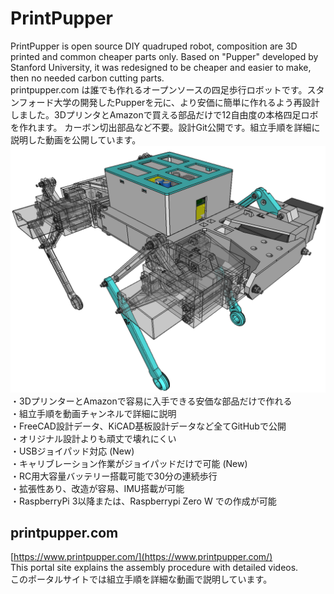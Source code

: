 # PrintPupper  
PrintPupper is open source DIY quadruped robot, composition are 3D printed and common cheaper parts only. Based on "Pupper" developed by Stanford University, it was redesigned to be cheaper and easier to make, then no needed carbon cutting parts.  
printpupper.com は誰でも作れるオープンソースの四足歩行ロボットです。スタンフォード大学の開発したPupperを元に、より安価に簡単に作れるよう再設計しました。3DプリンタとAmazonで買える部品だけで12自由度の本格四足ロボを作れます。
カーボン切出部品など不要。設計Git公開です。組立手順を詳細に説明した動画を公開しています。
![](etc/pic1.png)  
・3DプリンターとAmazonで容易に入手できる安価な部品だけで作れる  
・組立手順を動画チャンネルで詳細に説明  
・FreeCAD設計データ、KiCAD基板設計データなど全てGitHubで公開  
・オリジナル設計よりも頑丈で壊れにくい  
・USBジョイパッド対応 (New)  
・キャリブレーション作業がジョイパッドだけで可能 (New)  
・RC用大容量バッテリー搭載可能で30分の連続歩行  
・拡張性あり、改造が容易、IMU搭載が可能  
・RaspberryPi 3以降または、Raspberrypi Zero W での作成が可能  
## printpupper.com  
[https://www.printpupper.com/](https://www.printpupper.com/)  
This portal site explains the assembly procedure with detailed videos.  
このポータルサイトでは組立手順を詳細な動画で説明しています。  

